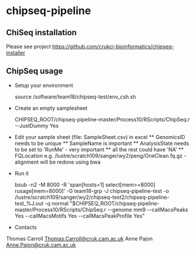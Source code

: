 chipseq-pipeline
================

ChiSeq installation
-------------------

Please see project https://github.com/crukci-bioinformatics/chipseq-installer

ChipSeq usage
-------------

* Setup your environment
    
    source /software/team18/chipseq-test/env_csh.sh
    
* Create an empty samplesheet

    CHIPSEQ_ROOT/chipseq-pipeline-master/Process10/RScripts/ChipSeq.r --JustDummy Yes 

* Edit your sample sheet (file: SampleSheet.csv) in excel
** GenomicsID needs to be unique
** SampleName is important
** AnalysisState needs to be set to 'RunMe' - very important
** all the rest could have 'NA'
** FQLocation e.g. /lustre/scratch109/sanger/wy2/peng/OneClean.fq.gz - alignment will be redone using bwa

* Run it

    bsub -n2 -M 8000 -R 'span[hosts=1] select[mem>=8000] rusage[mem=8000]' -G team18-grp -J chipseq-pipeline-test -o /lustre/scratch109/sanger/wy2/chipseq-test2/chipseq-pipeline-test_%J.out -q normal "$CHIPSEQ_ROOT/chipseq-pipeline-master/Process10/RScripts/ChipSeq.r --genome mm9 --callMacsPeaks Yes --callMacsMotifs Yes --callMacsPeakProfile Yes"

* Contacts

Thomas Carroll <Thomas.Carroll@cruk.cam.ac.uk>
Anne Pajon <Anne.Pajon@cruk.cam.ac.uk>

